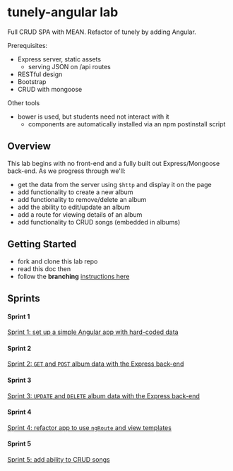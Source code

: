 # tunely-angular lab

Full CRUD SPA with MEAN. Refactor of tunely by adding Angular.

Prerequisites:

* Express server, static assets
  * serving JSON on /api routes
* RESTful design
* Bootstrap
* CRUD with mongoose


Other tools
* bower is used, but students need not interact with it
  * components are automatically installed via an npm postinstall script


## Overview

This lab begins with no front-end and a fully built out Express/Mongoose back-end. As we progress through we'll:

* get the data from the server using `$http` and display it on the page
* add functionality to create a new album
* add functionality to remove/delete an album
* add the ability to edit/update an album
* add a route for viewing details of an album
* add functionality to CRUD songs (embedded in albums)


## Getting Started

* fork and clone this lab repo
* read this doc then 
* follow the **branching** [instructions here](/docs/starting_with_a_branch.md)


## Sprints

#### Sprint 1

[Sprint 1: set up a simple Angular app with hard-coded data](/docs/sprint1.md)

#### Sprint 2

[Sprint 2: `GET` and `POST` album data with the Express back-end](/docs/sprint2.md)

#### Sprint 3

[Sprint 3: `UPDATE` and `DELETE` album data with the Express back-end](/docs/sprint3.md)

#### Sprint 4

[Sprint 4: refactor app to use `ngRoute` and view templates](/docs/sprint4.md)

#### Sprint 5

[Sprint 5: add ability to CRUD songs](/docs/sprint5.md)
